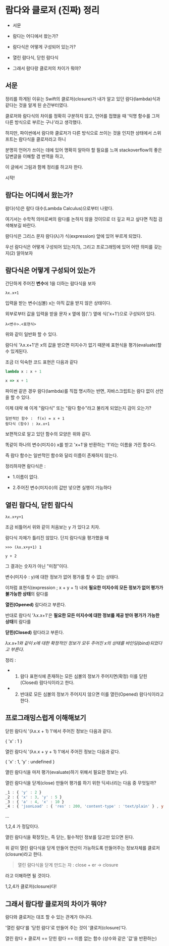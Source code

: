 # 람다와 클로저 (진짜) 정리

* 서문

* 람다는 어디에서 왔는가?

* 람다식은 어떻게 구성되어 있는가?

* 열린 람다식, 닫힌 람다식

* 그래서 람다랑 클로저의 차이가 뭐야?

## 서문
 
정리를 하게된 이유는 Swift의 클로저(closure)가 내가 알고 있던 람다(lambda)식과 같다는 것을 알게 된 순간부터였다.

클로저와 람다식의 차이를 정확히 구분하지 않고, 언어를 접했을 때 '익명 함수를 그저 다른 방식으로 부르는 구나'라고 생각했다.

하지만, 파이썬에서 람다와 클로저가 다른 방식으로 쓰이는 것을 인지한 상태에서 스위프트는 람다식을 클로저라고 하니

분명히 언어가 쓰이는 데에 있어 명확히 알아야 할 필요를 느껴 stackoverflow의 좋은 답변글을 이해할 겸 번역을 하고,

이 글에서 그림과 함께 정리를 하고자 한다.

시작!

## 람다는 어디에서 왔는가?

람다(식)은 람다 대수(Lambda Calculus)으로부터 나왔다.

여기서는 수학적 의미로써의 람다를 논하지 않을 것이므로 더 깊고 파고 싶다면 직접 검색해보길 바란다.

람다식은 그리스 문자 람다(λ)가 식(expression) 앞에 있어 부르게 되었다.

우선 람다식은 어떻게 구성되어 있는지(1), 그리고 프로그래밍에 있어 어떤 의미를 갖는지(2) 알아보자

## 람다식은 어떻게 구성되어 있는가

간단하게 주어진 **변수**에 1을 더하는 람다식을 보자

```
λx.x+1
```

입력을 받는 변수(심볼) x는 아직 값을 받지 않은 상태이다.

외부로부터 값을 입력을 받을 문자 x 옆에 점('.') 옆에 식('x+1')으로 구성되어 있다.

```
λ<변수>.<표현식>
```

위와 같이 일반화 할 수 있다.

람다식 'λx.x+1'은 x의 값을 받으면 미지수가 없기 때문에 표현식을 평가(evaluate)할 수 있게된다.

조금 더 익숙한 코드 표현은 다음과 같다

```python
lambda x : x + 1
```

```Javascript
x => x + 1
```

파이썬 같은 경우 람다(lambda)를 직접 명시하는 반면, 자바스크립트는 람다 없이 선언을 할 수 있다.

이제 대략 왜 이게 "람다식" 또는 "람다 함수"라고 불리게 되었는지 감이 오는가?

```
일반적인 함수 :  f(x) = x + 1
람다식 (함수) : λx.x+1
```

보편적으로 알고 있던 함수의 모양은 위와 같다.

똑같이 하나의 변수(미지수) x를 받고 'x+1'을 반환하는 'f'라는 이름을 가진 함수다. 

즉 람다 함수는 일반적인 함수와 달리 이름이 존재하지 않는다.

정리하자면 람다식은 : 

* 1.이름이 없다.

* 2.주어진 변수(미지수)의 값만 넣으면 실행이 가능하다

## 열린 람다식, 닫힌 람다식

```
λx.x+y+1
```

조금 비틀어서 위와 같이 처음보는 y 가 있다고 치자.

람다식 자체가 틀리진 않았다. 단지 람다식을 평가했을 때

```
>>> (λx.x+y+1) 1

y + 2
```

그 결과는 숫자가 아닌 "미정"이다.

변수(미지수 : y)에 대한 정보가 없어 평가를 할 수 없는 상태다. 

이처럼 표현식(expression ; x + y + 1) 내에 **필요한 미지수의 모든 정보가 없어 평가가 불가능한 상태**의 람다를

**열린(Opened)** 람다라고 부른다.

반대로 람다식 'λx.x+1'은 **필요한 모든 미지수에 대한 정보를 제공 받아 평가가 가능한 상태**의 람다를 

**닫힌(Closed)** 람다라고 부른다.

*λx.x+1와 같이 x에 대한 확정적인 정보가 모두 주어진 x의 상태를 바인딩(bind)되었다고 부른다.*

정리 :

* 1. 람다 표현식에 존재하는 모든 심볼의 정보가 주어지면(확정) 이를 닫힌(Closed) 람다식이라고 한다.

* 2. 반대로 모든 심볼의 정보가 주어지지 않으면 이를 열린(Opened) 람다식이라고 한다.

## 프로그래밍스럽게 이해해보기

닫힌 람다식 '(λx.x + 1) 1'에서 주어진 정보는 다음과 같다.

{ 'x' : 1 }

열린 람다식 '(λx.x + y + 1) 1'에서 주어진 정보는 다음과 같다.

{ 'x' : 1, 'y' : undefined }

열린 람다식을 마저 평가(evaluate)하기 위해서 필요한 정보는 y다. 

열린 람다식을 닫게(close) 만들어 평가를 하기 위한 딕셔너리는 다음 중 무엇일까?

```javascript
_1 : { 'y' : 2 }
_2 : { 'x' : 3, 'y' : 5 }
_3 : { 'a' : 4, 'x' : 10 }
_4 : { 'jsonLoad' : { 'res' : 200, 'content-type' : 'text/plain' } , y : 33 }
```

...

1,2,4 가 정답이다. 

열린 람다식을 확정짓는, 즉 닫는, 필수적인 정보를 담고만 있으면 된다.

위 같이 열린 람다식을 닫게 만들어 연산이 가능하도록 만들어주는 정보자체를 클로저(closure)라고 한다.

> 열린 람다식을 닫게 만드는 자 : close + er -> closure 

라고 이해하면 될 것이다.

1,2,4가 클로저(closure)다!

## 그래서 람다랑 클로저의 차이가 뭐야?

람다와 클로저는 대조 할 수 있는 관계가 아니다. 

'열린 람다'를 '닫힌 람다'로 만들어 주는 것이 '클로저(closure)'다.

열린 람다 + 클로저 == 닫힌 람다 == 이름 없는 함수 (상수와 같은 '값'을 반환하는)
